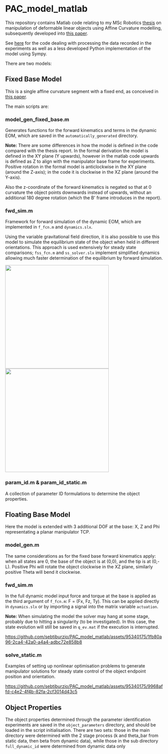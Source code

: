 # PAC_model_matlab

This repository contains Matlab code relating to my MSc Robotics [thesis](https://repository.tudelft.nl/islandora/object/uuid%3A7f543ce2-b7a5-456c-ab7b-81171c353de2?collection=education) on manipulation of deformable linear objects using Affine Curvature modelling, subsequently developed into [this paper](https://arxiv.org/abs/2402.16114).

See [here](https://github.com/sebtiburzio/floating_PAC_model) for the code dealing with processing the data recorded in the experiments as well as a less developed Python implementation of the model using Sympy.

There are two models:

## Fixed Base Model

This is a single affine curvature segment with a fixed end, as conceived in [this paper](https://ieeexplore.ieee.org/abstract/document/9303976).

The main scripts are:

### model_gen_fixed_base.m

Generates functions for the forward kinematics and terms in the dynamic EOM, which are saved in the `automatically_generated` directory. 

**Note:** There are some differences in how the model is defined in the code compared with the thesis report. In the formal derivation the model is defined in the XY plane (Y upwards), however in the matlab code upwards is defined as Z to align with the manipulator base frame for experiments. Positive rotation in the formal model is anticlockwise in the XY plane (around the Z-axis); in the code it is clockwise in the XZ plane (around the Y-axis). 

Also the z-coordinate of the forward kinematics is negated so that at 0 curvature the object points downwards instead of upwards, without an additional 180 degree rotation (which the B' frame introduces in the report).

### fwd_sim.m

Framework for forward simulation of the dynamic EOM, which are implemented in `f_fcn.m` and `dynamics.slx`. 

Using the variable gravitational field direction, it is also possible to use this model to simulate the equilibrium state of the object when held in different orientations. This approach is used extensively for steady state comparisons; `fss_fcn.m` and `ss_solver.slx` implement simplified dynamics allowing much faster determination of the equilibrium by forward simulation.

<img src="https://github.com/sebtiburzio/PAC_model_matlab/assets/95340175/58d2dc43-d4e2-4572-8ead-384c175d8b2e" height="330">
<img src="https://github.com/sebtiburzio/PAC_model_matlab/assets/95340175/032b2827-417c-4a03-b66c-cf0406c78b72" height="330">

### param_id.m & param_id_static.m

A collection of parameter ID formulations to determine the object properties. 

## Floating Base Model

Here the model is extended with 3 additional DOF at the base: X, Z and Phi representating a planar manipulator TCP.

### model_gen.m

The same considerations as for the fixed base forward kinematics apply: when all states are 0, the base of the object is at (0,0), and the tip is at (0,-L). Positive Phi will rotate the object clockwise in the XZ plane, similarly positive Theta will bend it clockwise.

### fwd_sim.m

In the full dynamic model input force and torque at the base is applied as the third argument of `f_fcn.m`: F = (Fx, Fz, Ty). This can be applied directly in `dynamics.slx` or by importing a signal into the matrix variable `actuation`.

**Note:** When simulating the model the solver may hang at some stage, probably due to hitting a singularity (to be investigated). In this case, the state evolution will still be saved in `q_ev.mat` if the execution is interrupted.

https://github.com/sebtiburzio/PAC_model_matlab/assets/95340175/1fb80a96-2ca4-42a0-a4a4-adbc72e858b8

### solve_static.m

Examples of setting up nonlinear optimisation problems to generate manipulator solutions for steady state control of the object endpoint position and orientation. 

https://github.com/sebtiburzio/PAC_model_matlab/assets/95340175/9968affd-c4e2-4f4b-82fa-2cf3014d43c5

## Object Properties
The object properties determined through the parameter identification experiments are saved in the `object_parameters` directory, and should be loaded in the script initialisation. There are two sets: those in the main directory were determined with the 2 stage process (k and theta_bar from static data, then beta from dynamic data), while those in the sub directory `full_dynamic_id` were determined from dynamic data only
